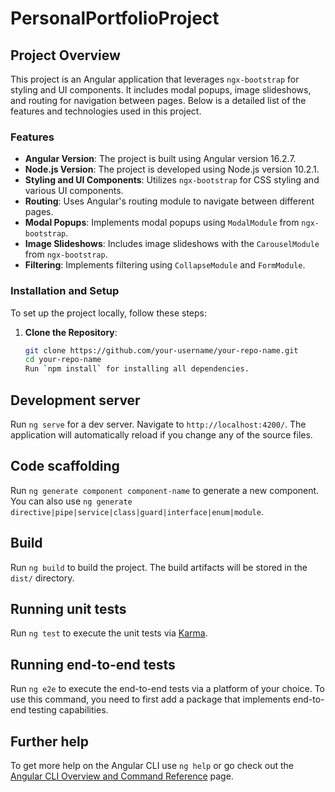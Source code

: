 # PersonalPortfolioProject

## Project Overview

This project is an Angular application that leverages `ngx-bootstrap` for styling and UI components. It includes modal popups, image slideshows, and routing for navigation between pages. Below is a detailed list of the features and technologies used in this project.

### Features

- **Angular Version**: The project is built using Angular version 16.2.7.
- **Node.js Version**: The project is developed using Node.js version 10.2.1.
- **Styling and UI Components**: Utilizes `ngx-bootstrap` for CSS styling and various UI components.
- **Routing**: Uses Angular's routing module to navigate between different pages.
- **Modal Popups**: Implements modal popups using `ModalModule` from `ngx-bootstrap`.
- **Image Slideshows**: Includes image slideshows with the `CarouselModule` from `ngx-bootstrap`.
- **Filtering**: Implements filtering using `CollapseModule` and `FormModule`.


### Installation and Setup

To set up the project locally, follow these steps:

1. **Clone the Repository**:
   ```bash
   git clone https://github.com/your-username/your-repo-name.git
   cd your-repo-name
   Run `npm install` for installing all dependencies. 


## Development server

Run `ng serve` for a dev server. Navigate to `http://localhost:4200/`. The application will automatically reload if you change any of the source files.

## Code scaffolding

Run `ng generate component component-name` to generate a new component. You can also use `ng generate directive|pipe|service|class|guard|interface|enum|module`.

## Build

Run `ng build` to build the project. The build artifacts will be stored in the `dist/` directory.

## Running unit tests

Run `ng test` to execute the unit tests via [Karma](https://karma-runner.github.io).

## Running end-to-end tests

Run `ng e2e` to execute the end-to-end tests via a platform of your choice. To use this command, you need to first add a package that implements end-to-end testing capabilities.

## Further help

To get more help on the Angular CLI use `ng help` or go check out the [Angular CLI Overview and Command Reference](https://angular.io/cli) page.